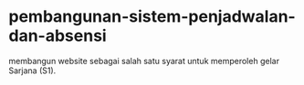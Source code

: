 # pembangunan-sistem-penjadwalan-dan-absensi
membangun website sebagai salah satu syarat untuk memperoleh gelar Sarjana (S1).
